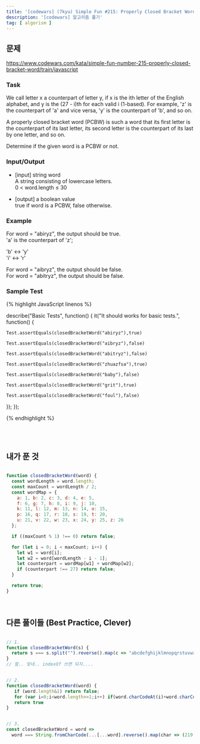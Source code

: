 ```yaml
---
title: '[codewars] (7kyu) Simple Fun #215: Properly Closed Bracket Word'
description: '[codewars] 알고리즘 풀기'
tag: [ algorism ]
---
```



## 문제

https://www.codewars.com/kata/simple-fun-number-215-properly-closed-bracket-word/train/javascript

### Task

We call letter x a counterpart of letter y, if x is the ith letter of the English alphabet, and y is the (27 - i)th for each valid i (1-based). For example, 'z' is the counterpart of 'a' and vice versa, 'y' is the counterpart of 'b', and so on.  

A properly closed bracket word (PCBW) is such a word that its first letter is the counterpart of its last letter, its second letter is the counterpart of its last by one letter, and so on.  

Determine if the given word is a PCBW or not.  

### Input/Output

* [input] string word  
A string consisting of lowercase letters.  
0 < word.length ≤ 30

* [output] a boolean value  
true if word is a PCBW, false otherwise.  

### Example

For word = "abiryz", the output should be true.  
'a' is the counterpart of 'z';  

'b' <-> 'y'  
'i' <-> 'r'  

For word = "aibryz", the output should be false.  
For word = "abitryz", the output should be false.  

### Sample Test

{% highlight JavaScript linenos %}

describe("Basic Tests", function() {
  it("It should works for basic tests.", function() {

    Test.assertEquals(closedBracketWord("abiryz"),true)

    Test.assertEquals(closedBracketWord("aibryz"),false)

    Test.assertEquals(closedBracketWord("abitryz"),false)

    Test.assertEquals(closedBracketWord("zhuazfsa"),true)

    Test.assertEquals(closedBracketWord("baby"),false)

    Test.assertEquals(closedBracketWord("grit"),true)

    Test.assertEquals(closedBracketWord("foul"),false)
  });
});

{% endhighlight %}

<br>
<br>

## 내가 푼 것

```javascript

function closedBracketWord(word) {
  const wordLength = word.length;
  const maxCount = wordLength / 2;
  const wordMap = {
    a: 1, b: 2, c: 3, d: 4, e: 5,
    f: 6, g: 7, h: 8, i: 9, j: 10,
    k: 11, l: 12, m: 13, n: 14, o: 15,
    p: 16, q: 17, r: 18, s: 19, t: 20,
    u: 21, v: 22, w: 23, x: 24, y: 25, z: 26
  };

  if ((maxCount % 1) !== 0) return false;

  for (let i = 0; i < maxCount; i++) {
    let w1 = word[i];
    let w2 = word[wordLength - i - 1];
    let counterpart = wordMap[w1] + wordMap[w2];
    if (counterpart !== 27) return false;
  }

  return true;
}

```

<br>

## 다른 풀이들 (Best Practice, Clever)

```javascript

// 1.
function closedBracketWord(s) {
  return s === s.split("").reverse().map(c => "abcdefghijklmnopqrstuvwxyz"["zyxwvutsrqponmlkjihgfedcba".indexOf(c)]).join("");
}
// 헐.. 맞네.. indexOf 쓰면 되지....


// 2.
function closedBracketWord(word) {
   if (word.length&1) return false;
   for (var i=0;i<word.length>>1;i++) if(word.charCodeAt(i)+word.charCodeAt(word.length-i-1)!=219) return false;
   return true
}


// 3.
const closedBracketWord = word =>
  word === String.fromCharCode(...[...word].reverse().map(char => (219 - char.charCodeAt())))


```
